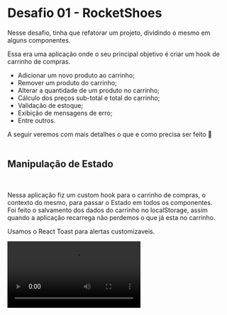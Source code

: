 # Desafio 01 - RocketShoes

Nesse desafio, tinha que refatorar um projeto, dividindo o mesmo em alguns componentes. 



Essa era uma aplicação onde o seu principal objetivo é criar um hook de carrinho de compras. 

- Adicionar um novo produto ao carrinho;
- Remover um produto do carrinho;
- Alterar a quantidade de um produto no carrinho;
- Cálculo dos preços sub-total e total do carrinho;
- Validação de estoque;
- Exibição de mensagens de erro;
- Entre outros.

A seguir veremos com mais detalhes o que e como precisa ser feito 🚀
<br>
<br>


## Manipulação de Estado 
<br>

Nessa aplicação fiz um custom hook para o carrinho de compras, o contexto do mesmo, para passar o Estado em todos os componentes.
<br>
Foi feito o salvamento dos dados do carrinho no localStorage, assim quando a aplicação recarrega não perdemos o que já esta no carrinho.

Usamos o React Toast para alertas customizaveis.

![video](https://s3.us-west-2.amazonaws.com/secure.notion-static.com/f166455c-a42f-4d25-8baa-a6686a3cb476/challenge.mp4?X-Amz-Algorithm=AWS4-HMAC-SHA256&X-Amz-Credential=AKIAT73L2G45EIPT3X45%2F20211114%2Fus-west-2%2Fs3%2Faws4_request&X-Amz-Date=20211114T193409Z&X-Amz-Expires=86400&X-Amz-Signature=e24c1d170ea06b7683d255792e9f84bdbf18942767156bbee0375001e6eadb9f&X-Amz-SignedHeaders=host)
<br> <br>







